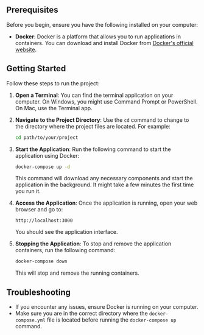 ## Prerequisites
Before you begin, ensure you have the following installed on your computer:

- **Docker**: Docker is a platform that allows you to run applications in containers. You can download and install Docker from [Docker's official website](https://www.docker.com/get-started).

## Getting Started

Follow these steps to run the project:

1. **Open a Terminal**: You can find the terminal application on your computer. On Windows, you might use Command Prompt or PowerShell. On Mac, use the Terminal app.

2. **Navigate to the Project Directory**: Use the `cd` command to change to the directory where the project files are located. For example:
   ```bash
   cd path/to/your/project
   ```

3. **Start the Application**: Run the following command to start the application using Docker:
   ```bash
   docker-compose up -d
   ```
   This command will download any necessary components and start the application in the background. It might take a few minutes the first time you run it.

4. **Access the Application**: Once the application is running, open your web browser and go to:
   ```
   http://localhost:3000
   ```
   You should see the application interface.

5. **Stopping the Application**: To stop and remove the application containers, run the following command:
   ```bash
   docker-compose down
   ```
   This will stop and remove the running containers.

## Troubleshooting

- If you encounter any issues, ensure Docker is running on your computer.
- Make sure you are in the correct directory where the `docker-compose.yml` file is located before running the `docker-compose up` command.

